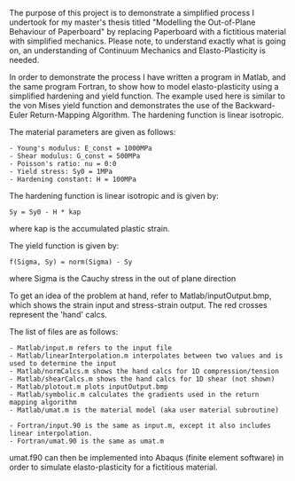 The purpose of this project is to demonstrate a simplified process I undertook for my master's thesis titled "Modelling the Out-of-Plane Behaviour of Paperboard" by replacing Paperboard with a fictitious material with simplified mechanics. Please note, to understand exactly what is going on, an understanding of Continuum Mechanics and Elasto-Plasticity is needed.

In order to demonstrate the process I have written a program in Matlab, and the same program Fortran, to show how to model elasto-plasticity using a simplified hardening and yield function. The example used here is similar to the von Mises yield function and demonstrates the use of the Backward-Euler Return-Mapping Algorithm. The hardening function is linear isotropic.

The material parameters are given as follows:

    - Young's modulus: E_const = 1000MPa
    - Shear modulus: G_const = 500MPa
    - Poisson's ratio: nu = 0:0
    - Yield stress: Sy0 = 1MPa
    - Hardening constant: H = 100MPa

The hardening function is linear isotropic and is given by:

    Sy = Sy0 - H * kap
where kap is the accumulated plastic strain.


The yield function is given by:

    f(Sigma, Sy) = norm(Sigma) - Sy

where Sigma is the Cauchy stress in the out of plane direction

To get an idea of the problem at hand, refer to Matlab/inputOutput.bmp, which shows the strain input and stress-strain output. The red crosses represent the 'hand' calcs. 

The list of files are as follows:

    - Matlab/input.m refers to the input file
    - Matlab/linearInterpolation.m interpolates between two values and is used to determine the input
    - Matlab/normCalcs.m shows the hand calcs for 1D compression/tension
    - Matlab/shearCalcs.m shows the hand calcs for 1D shear (not shown)
    - Matlab/plotout.m plots inputOutput.bmp
    - Matlab/symbolic.m calculates the gradients used in the return mapping algorithm
    - Matlab/umat.m is the material model (aka user material subroutine)

    - Fortran/input.90 is the same as input.m, except it also includes linear interpolation.
    - Fortran/umat.90 is the same as umat.m

umat.f90 can then be implemented into Abaqus (finite element software) in order to simulate elasto-plasticity for a fictitious material.
